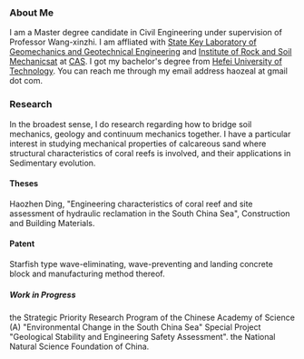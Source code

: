 ### About Me

I am a Master degree candidate in Civil Engineering under supervision of Professor Wang-xinzhi. I am affliated with [State Key Laboratory of Geomechanics and Geotechnical Engineering](http://www.sklgme.org/) and [Institute of Rock and Soil Mechanicsat](http://www.whrsm.ac.cn/) at [CAS](http://www.cas.ac.cn/). I got my bachelor's degree from [Hefei University of Technology](https://www.hfut.edu.cn/). You can reach me through my email address haozeal at gmail dot com.

### Research

In the broadest sense, I do research regarding how to bridge soil mechanics, geology and continuum mechanics together. I have a particular interest in studying mechanical properties of calcareous sand where structural characteristics of coral reefs is involved, and their applications in Sedimentary evolution.

#### Theses

Haozhen Ding, "Engineering characteristics of coral reef and site assessment of hydraulic reclamation in the South China Sea", Construction and Building Materials.

#### Patent

Starfish type wave-eliminating, wave-preventing and landing concrete block and manufacturing method thereof.

##### Work in Progress

the Strategic Priority Research Program of the Chinese Academy of Science (A) "Environmental Change in the South China Sea" Special Project "Geological Stability and Engineering Safety Assessment".
the National Natural Science Foundation of China.


